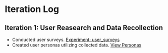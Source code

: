 # Iteration Log

## Iteration 1: User Reasearch and Data Recollection
- Conducted user surveys. [Experiment: user_surveys](./experiments/user_surveys.md)
- Created user personas utilizing collected data. [View Personas](../docs/user_research/personas)
